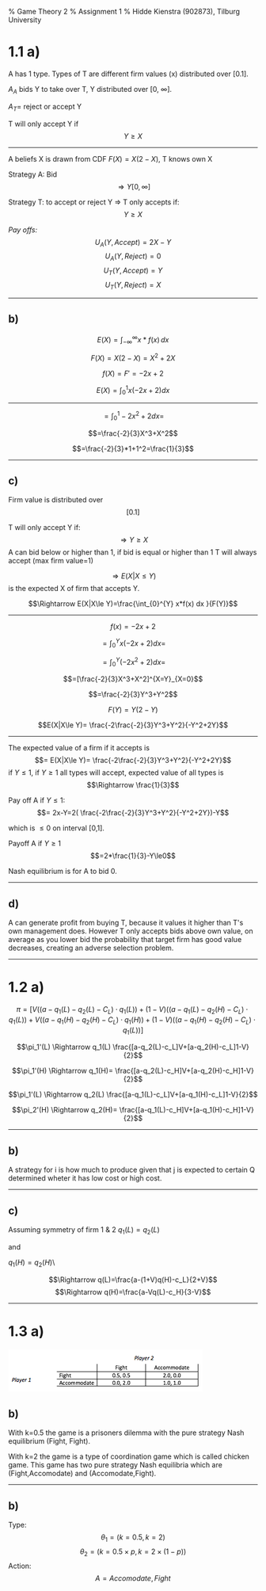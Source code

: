 % Game Theory 2
% Assignment 1
% Hidde Kienstra (902873), Tilburg University



1.1 a)
================
A has 1 type. Types of T are different firm values (x) distributed over [0.1]. 

$A_A$ bids Y to take over T, Y distributed over [0, $\infty$]. 

$A_T$= reject or accept Y 

T will only accept Y if $$Y\ge X$$

--------

A beliefs X is drawn from CDF $F(X)=X(2-X)$, T knows own X

Strategy A: Bid $$\Rightarrow Y [0, {\infty}]$$

Strategy T: to accept or reject Y $\Rightarrow$ T only accepts if: $$Y\ge X$$

*Pay offs:* 
$$U_A(Y, Accept)=2X-Y$$
$$U_A(Y, Reject)=0$$
$$U_T(Y, Accept)=Y$$
$$U_T(Y, Reject)=X$$

---------

b)
---

$$E(X)= \int^{\infty}_{-\infty} x *f(x) \, dx $$

$$F(X)=X(2-X)=X^2+2X$$

$$f(X)=F'=-2x+2$$

$$E(X)=\int_{0}^{1} x(-2x+2) dx $$

----------

$$=\int_{0}^{1} -2x^2+2 dx= $$

$$=\frac{-2}{3}X^3+X^2$$

$$=\frac{-2}{3}*1+1^2=\frac{1}{3}$$

-----------

c)
---
  
Firm value is distributed over $$[0.1]$$ 


T will only accept Y if: $$\Rightarrow Y\ge X$$
A can bid below or higher than 1, if bid is equal or higher than 1 T will always accept (max firm value=1) 

$$\Rightarrow E(X|X\le Y)$$ is the expected X of firm that accepts Y. 

$$\Rightarrow E(X|X\le Y)=\frac{\int_{0}^{Y} x*f(x) dx }{F(Y)}$$

---------

$$f(x)=-2x+2$$

$$=\int_{0}^{Y} x(-2x+2) dx= $$

$$=\int_{0}^{Y} (-2x^2+2)  dx= $$

$$=[\frac{-2}{3}X^3+X^2]^{X=Y}_{X=0}$$

$$=\frac{-2}{3}Y^3+Y^2$$

$$F(Y)=Y(2-Y)$$

$$E(X|X\le Y)= \frac{-2\frac{-2}{3}Y^3+Y^2}{-Y^2+2Y}$$

--------

The expected value of a firm if it accepts is $$= E(X|X\le Y)= \frac{-2\frac{-2}{3}Y^3+Y^2}{-Y^2+2Y}$$ if $Y\le 1$, if $Y\ge 1$ all types will accept, expected value of all types is $$\Rightarrow \frac{1}{3}$$ 

Pay off A if $Y\le 1:$ $$= 2x-Y=2( \frac{-2\frac{-2}{3}Y^3+Y^2}{-Y^2+2Y})-Y$$

which is $\le0$ on interval [0,1]. 

Payoff A if $Y\ge1$ $$=2*\frac{1}{3}-Y\le0$$

Nash equilibrium is for A to bid 0. 

------
d)
---
A can generate profit from buying T, because it values it higher than T's own management does. However T only accepts bids above own value, on average as you lower bid the probability that target firm has good value decreases, creating an adverse selection problem. 

------


1.2 a)
=============

$$\pi=[V((a-q_1(L)-q_2(L)-C_L)\cdot q_1(L))+(1-V)((a-q_1(L)-q_2(H)-C_L)\cdot q_1(L))+V((a-q_1(H)-q_2(H)-C_L)\cdot q_1(H))+(1-V)((a-q_1(H)-q_2(H)-C_L)\cdot q_1(L))]$$

$$\pi_1'(L) \Rightarrow q_1(L) \frac{[a-q_2(L)-c_L]V+[a-q_2(H)-c_L]1-V}{2}$$

$$\pi_1'(H) \Rightarrow q_1(H)= \frac{[a-q_2(L)-c_H]V+[a-q_2(H)-c_H]1-V}{2}$$

$$\pi_1'(L) \Rightarrow q_2(L) \frac{[a-q_1(L)-c_L]V+[a-q_1(H)-c_L]1-V}{2}$$

$$\pi_2'(H) \Rightarrow q_2(H)= \frac{[a-q_1(L)-c_H]V+[a-q_1(H)-c_H]1-V}{2}$$

----

b)
---
A strategy for i is how much to produce given that j is expected to certain Q determined wheter it has low cost or high cost. 

------

c)
---
Assuming symmetry of firm 1 & 2
$q_1(L)=q_2(L)$

and

$q_1(H)=q_2(H)$\

$$\Rightarrow q(L)=\frac{a-(1+V)q(H)-c_L}{2+V}$$
$$\Rightarrow q(H)=\frac{a-Vq(L)-c_H}{3-V}$$

------

1.3 a)
===============
![](Schermafbeelding.png)

b)
---
With k=0.5 the game is a prisoners dilemma with the pure strategy Nash equilibrium (Fight, Fight). 

With k=2 the game is a type of coordination game which is called chicken game. This game has two pure strategy Nash equilibria which are (Fight,Accomodate) and (Accomodate,Fight). 

------

b)
---
Type: $$\theta_1=(k=0.5,k=2)$$
$$\theta_2=(k=0.5\times p,k=2\times(1-p))$$
Action: $$A={Accomodate,Fight}$$














	

 